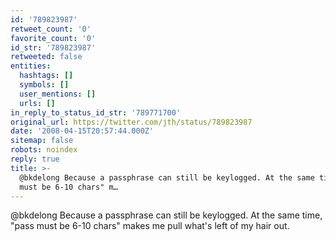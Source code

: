 ```yaml
---
id: '789823987'
retweet_count: '0'
favorite_count: '0'
id_str: '789823987'
retweeted: false
entities:
  hashtags: []
  symbols: []
  user_mentions: []
  urls: []
in_reply_to_status_id_str: '789771700'
original_url: https://twitter.com/jth/status/789823987
date: '2008-04-15T20:57:44.000Z'
sitemap: false
robots: noindex
reply: true
title: >-
  @bkdelong Because a passphrase can still be keylogged. At the same time, "pass
  must be 6-10 chars" m…
---
```


@bkdelong Because a passphrase can still be keylogged. At the same time, "pass must be 6-10 chars" makes me pull what's left of my hair out.